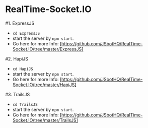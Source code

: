 # RealTime-Socket.IO

#1. ExpressJS
  - `cd ExpressJS`
  - start the server by `npm start`.
  - Go here for more Info: [https://github.com/JSbotHQ/RealTime-Socket.IO/tree/master/ExpressJS]

#2. HapiJS
  - `cd HapiJS`
  - start the server by `npm start`.
  - Go here for more Info: [https://github.com/JSbotHQ/RealTime-Socket.IO/tree/master/HapiJS]

#3. TrailsJS
  - `cd TrailsJS`
  - start the server by `npm start`.
  - Go here for more Info: [https://github.com/JSbotHQ/RealTime-Socket.IO/tree/master/TrailsJS]
